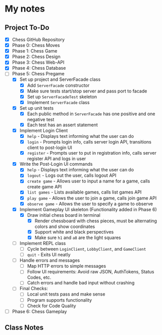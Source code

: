 # My notes

## Project To-Do
- [X] Chess GitHub Repository
- [X] Phase 0: Chess Moves
- [X] Phase 1: Chess Game
- [X] Phase 2: Chess Design
- [X] Phase 3: Chess Web-API
- [X] Phase 4: Chess Database
- [ ] Phase 5: Chess Pregame
  - [X] Set up project and ServerFacade class
    - [X] Add `ServerFacade` constructor
    - [X] Make sure tests start/stop server and pass port to facade
    - [X] Set up `ServerFacadeTest` skeleton
    - [X] Implement `ServerFacade` class
  - [X] Set up unit tests
    - [X] Each public method in `ServerFacade` has one positive and one negative test
    - [X] Each test has an assert statement
  - [X] Implement Login Client
    - [X] `help` - Displays text informing what the user can do
    - [X] `login` - Prompts login info, calls server login API, transitions client to post-login UI
    - [X] `register` - Prompts user to put in registration info, calls server register API and logs in user
  - [X] Write the Post-Login UI commands
    - [X] `help` - Displays text informing what the user can do
    - [X] `logout` - Logs out the user, calls logout API
    - [X] `create game` - Allows user to input a name for a game, calls create game API
    - [X] `list games` - Lists available games, calls list games API
    - [X] `play game` - Allows the user to join a game, calls join game API
    - [X] `observe game` - Allows the user to specify a game to observe
  - [X] Implement Gameplay UI skeleton (Functionality added in Phase 6) 
    - [X] Draw initial chess board in terminal
      - [X] Render chessboard with chess pieces, must be alternating colors and show coordinates
      - [X] Support white and black perspectives
      - [X] Make sure `h1` and `a8` are the light squares
  - [ ] Implement REPL class
    - [ ] Cycle between `LoginClient`, `LobbyClient`, and `GameClient`
    - [ ] `quit` - Exits UI neatly
  - [ ] Handle errors and messages
    - [ ] Map HTTP errors to simple messages
    - [ ] Follow UI requirements: Avoid raw JSON, AuthTokens, Status Codes, etc.
    - [ ] Catch errors and handle bad input without crashing
  - [ ] Final Checks:
    - [ ] Local unit tests pass and make sense
    - [ ] Program supports functionality
    - [ ] Check for Code Quality
- [ ] Phase 6: Chess Gameplay

## Class Notes